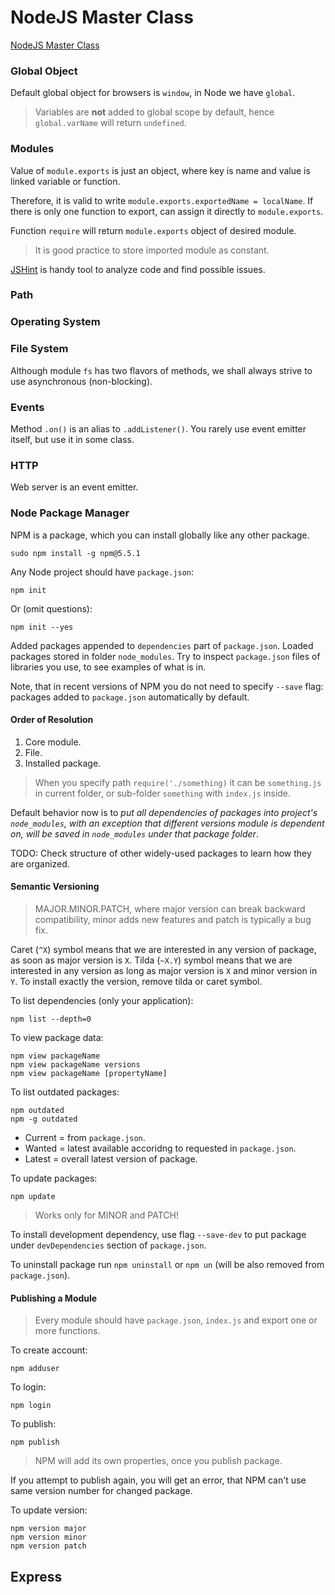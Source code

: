 # NodeJS Master Class
[NodeJS Master Class](https://www.udemy.com/nodejs-master-class/)

### Global Object

Default global object for browsers is `window`, in Node we have `global`.

> Variables are **not** added to global scope by default, hence `global.varName` will return `undefined`.

### Modules

Value of `module.exports` is just an object, where key is name and value is linked variable or function. 

Therefore, it is valid to write `module.exports.exportedName = localName`. If there is only one function to export, can assign it directly to `module.exports`. 

Function `require` will return `module.exports` object of desired module.

> It is good practice to store imported module as constant.

[JSHint](https://jshint.com) is handy tool to analyze code and find possible issues.

### Path

### Operating System

### File System

Although module `fs` has two flavors of methods, we shall always strive to use asynchronous (non-blocking).

### Events

Method `.on()` is an alias to `.addListener()`.
You rarely use event emitter itself, but use it in some class.

### HTTP

Web server is an event emitter.

### Node Package Manager

NPM is a package, which you can install globally like any other package.

```shell
sudo npm install -g npm@5.5.1
```

Any Node project should have `package.json`:

```shell
npm init
```

Or (omit questions):

```shell
npm init --yes
```

Added packages appended to `dependencies` part of `package.json`.
Loaded packages stored in folder `node_modules`.
Try to inspect `package.json` files of libraries you use, to see examples of what is in.

Note, that in recent versions of NPM you do not need to specify `--save` flag: packages added to `package.json` automatically by default.

#### Order of Resolution

1. Core module.
2. File.
3. Installed package.

> When you specify path `require('./something)` it can be `something.js` in current folder, or sub-folder `something` with `index.js` inside.

Default behavior now is to *put all dependencies of packages into project's `node_modules`, with an exception that different versions module is dependent on, will be saved in `node_modules` under that package folder*.

TODO: Check structure of other widely-used packages to learn how they are organized.

#### Semantic Versioning

> MAJOR.MINOR.PATCH, where major version can break backward compatibility, minor adds new features and patch is typically a bug fix.

Caret (`^X`) symbol means that we are interested in any version of package, as soon as major version is `X`.
Tilda (`~X.Y`) symbol means that we are interested in any version as long as major version is `X` and minor version in `Y`.
To install exactly the version, remove tilda or caret symbol.

To list dependencies (only your application):

```shell
npm list --depth=0
```

To view package data:

```shell
npm view packageName
npm view packageName versions
npm view packageName [propertyName]
```

To list outdated packages:

```shell
npm outdated
npm -g outdated
```

- Current = from `package.json`.
- Wanted = latest available accoridng to requested in `package.json`.
- Latest = overall latest version of package.

To update packages:

```shell
npm update
```

> Works only for MINOR and PATCH!

To install development dependency, use flag `--save-dev` to put package under `devDependencies` section of `package.json`.

To uninstall package run `npm uninstall` or `npm un` (will be also removed from `package.json`).

#### Publishing a Module

> Every module should have `package.json`, `index.js` and export one or more functions.

To create account:

```shell
npm adduser
```

To login:

```shell
npm login
```

To publish:

```shell
npm publish
```

> NPM will add its own properties, once you publish package.

If you attempt to publish again, you will get an error, that NPM can't use same version number for changed package.

To update version:

```shell
npm version major
npm version minor
npm version patch
```

## Express


